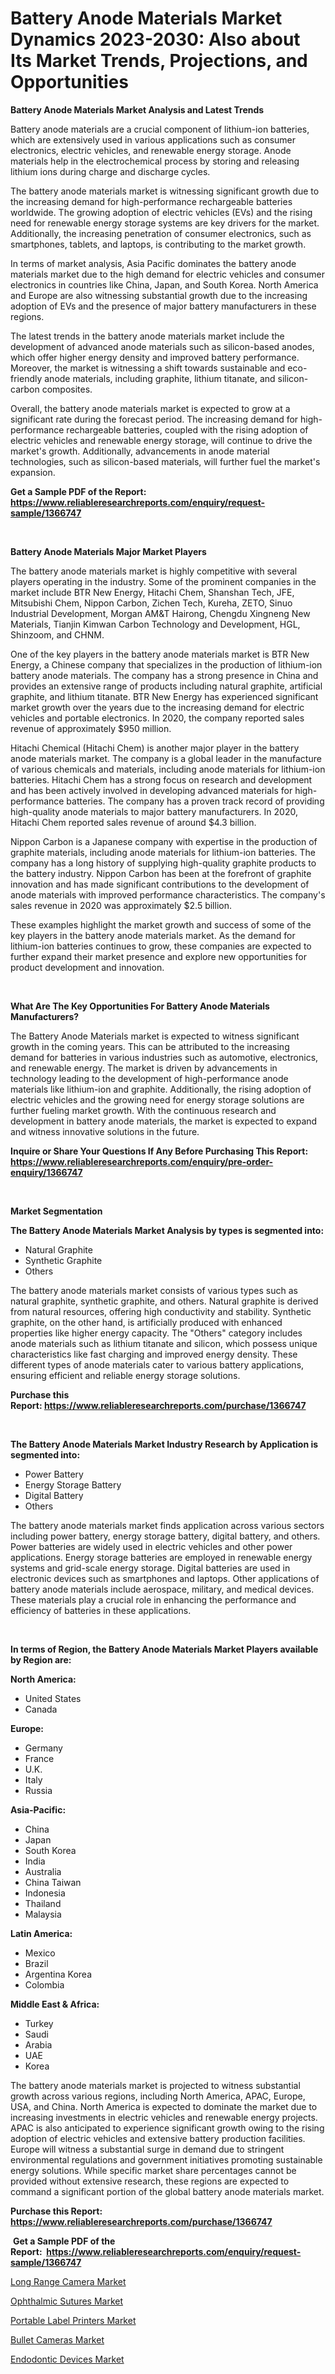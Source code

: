 <p><h1>Battery Anode Materials Market Dynamics 2023-2030: Also about Its Market Trends, Projections, and Opportunities</h1></p><p><strong>Battery Anode Materials Market Analysis and Latest Trends</strong></p>
<p><p>Battery anode materials are a crucial component of lithium-ion batteries, which are extensively used in various applications such as consumer electronics, electric vehicles, and renewable energy storage. Anode materials help in the electrochemical process by storing and releasing lithium ions during charge and discharge cycles.</p><p>The battery anode materials market is witnessing significant growth due to the increasing demand for high-performance rechargeable batteries worldwide. The growing adoption of electric vehicles (EVs) and the rising need for renewable energy storage systems are key drivers for the market. Additionally, the increasing penetration of consumer electronics, such as smartphones, tablets, and laptops, is contributing to the market growth.</p><p>In terms of market analysis, Asia Pacific dominates the battery anode materials market due to the high demand for electric vehicles and consumer electronics in countries like China, Japan, and South Korea. North America and Europe are also witnessing substantial growth due to the increasing adoption of EVs and the presence of major battery manufacturers in these regions.</p><p>The latest trends in the battery anode materials market include the development of advanced anode materials such as silicon-based anodes, which offer higher energy density and improved battery performance. Moreover, the market is witnessing a shift towards sustainable and eco-friendly anode materials, including graphite, lithium titanate, and silicon-carbon composites.</p><p>Overall, the battery anode materials market is expected to grow at a significant rate during the forecast period. The increasing demand for high-performance rechargeable batteries, coupled with the rising adoption of electric vehicles and renewable energy storage, will continue to drive the market's growth. Additionally, advancements in anode material technologies, such as silicon-based materials, will further fuel the market's expansion.</p></p>
<p><strong>Get a Sample PDF of the Report:&nbsp; <a href="https://www.reliableresearchreports.com/enquiry/request-sample/1366747">https://www.reliableresearchreports.com/enquiry/request-sample/1366747</a></strong></p>
<p>&nbsp;</p>
<p><strong>Battery Anode Materials Major Market Players</strong></p>
<p><p>The battery anode materials market is highly competitive with several players operating in the industry. Some of the prominent companies in the market include BTR New Energy, Hitachi Chem, Shanshan Tech, JFE, Mitsubishi Chem, Nippon Carbon, Zichen Tech, Kureha, ZETO, Sinuo Industrial Development, Morgan AM&T Hairong, Chengdu Xingneng New Materials, Tianjin Kimwan Carbon Technology and Development, HGL, Shinzoom, and CHNM.</p><p>One of the key players in the battery anode materials market is BTR New Energy, a Chinese company that specializes in the production of lithium-ion battery anode materials. The company has a strong presence in China and provides an extensive range of products including natural graphite, artificial graphite, and lithium titanate. BTR New Energy has experienced significant market growth over the years due to the increasing demand for electric vehicles and portable electronics. In 2020, the company reported sales revenue of approximately $950 million.</p><p>Hitachi Chemical (Hitachi Chem) is another major player in the battery anode materials market. The company is a global leader in the manufacture of various chemicals and materials, including anode materials for lithium-ion batteries. Hitachi Chem has a strong focus on research and development and has been actively involved in developing advanced materials for high-performance batteries. The company has a proven track record of providing high-quality anode materials to major battery manufacturers. In 2020, Hitachi Chem reported sales revenue of around $4.3 billion.</p><p>Nippon Carbon is a Japanese company with expertise in the production of graphite materials, including anode materials for lithium-ion batteries. The company has a long history of supplying high-quality graphite products to the battery industry. Nippon Carbon has been at the forefront of graphite innovation and has made significant contributions to the development of anode materials with improved performance characteristics. The company's sales revenue in 2020 was approximately $2.5 billion.</p><p>These examples highlight the market growth and success of some of the key players in the battery anode materials market. As the demand for lithium-ion batteries continues to grow, these companies are expected to further expand their market presence and explore new opportunities for product development and innovation.</p></p>
<p>&nbsp;</p>
<p><strong>What Are The Key Opportunities For Battery Anode Materials Manufacturers?</strong></p>
<p><p>The Battery Anode Materials market is expected to witness significant growth in the coming years. This can be attributed to the increasing demand for batteries in various industries such as automotive, electronics, and renewable energy. The market is driven by advancements in technology leading to the development of high-performance anode materials like lithium-ion and graphite. Additionally, the rising adoption of electric vehicles and the growing need for energy storage solutions are further fueling market growth. With the continuous research and development in battery anode materials, the market is expected to expand and witness innovative solutions in the future.</p></p>
<p><strong>Inquire or Share Your Questions If Any Before Purchasing This Report: <a href="https://www.reliableresearchreports.com/enquiry/pre-order-enquiry/1366747">https://www.reliableresearchreports.com/enquiry/pre-order-enquiry/1366747</a></strong></p>
<p>&nbsp;</p>
<p><strong>Market Segmentation</strong></p>
<p><strong>The Battery Anode Materials Market Analysis by types is segmented into:</strong></p>
<p><ul><li>Natural Graphite</li><li>Synthetic Graphite</li><li>Others</li></ul></p>
<p><p>The battery anode materials market consists of various types such as natural graphite, synthetic graphite, and others. Natural graphite is derived from natural resources, offering high conductivity and stability. Synthetic graphite, on the other hand, is artificially produced with enhanced properties like higher energy capacity. The "Others" category includes anode materials such as lithium titanate and silicon, which possess unique characteristics like fast charging and improved energy density. These different types of anode materials cater to various battery applications, ensuring efficient and reliable energy storage solutions.</p></p>
<p><strong>Purchase this Report:&nbsp;<a href="https://www.reliableresearchreports.com/purchase/1366747">https://www.reliableresearchreports.com/purchase/1366747</a></strong></p>
<p>&nbsp;</p>
<p><strong>The Battery Anode Materials Market Industry Research by Application is segmented into:</strong></p>
<p><ul><li>Power Battery</li><li>Energy Storage Battery</li><li>Digital Battery</li><li>Others</li></ul></p>
<p><p>The battery anode materials market finds application across various sectors including power battery, energy storage battery, digital battery, and others. Power batteries are widely used in electric vehicles and other power applications. Energy storage batteries are employed in renewable energy systems and grid-scale energy storage. Digital batteries are used in electronic devices such as smartphones and laptops. Other applications of battery anode materials include aerospace, military, and medical devices. These materials play a crucial role in enhancing the performance and efficiency of batteries in these applications.</p></p>
<p>&nbsp;</p>
<p><strong>In terms of Region, the Battery Anode Materials Market Players available by Region are:</strong></p>
<p>
    <p> <strong> North America: </strong>
        <ul>
            <li>United States</li>
            <li>Canada</li>
        </ul>
        </p> 
    <p> <strong> Europe: </strong>
        <ul>
            <li>Germany</li>
            <li>France</li>
            <li>U.K.</li>
            <li>Italy</li>
            <li>Russia</li>
        </ul>
        </p> 
    <p> <strong> Asia-Pacific: </strong>
        <ul>
            <li>China</li>
            <li>Japan</li>
            <li>South Korea</li>
            <li>India</li>
            <li>Australia</li>
            <li>China Taiwan</li>
            <li>Indonesia</li>
            <li>Thailand</li>
            <li>Malaysia</li>
        </ul>
        </p> 
    <p> <strong> Latin America: </strong>
        <ul>
            <li>Mexico</li>
            <li>Brazil</li>
            <li>Argentina Korea</li>
            <li>Colombia</li>
        </ul>
        </p> 
    <p> <strong> Middle East & Africa: </strong>
        <ul>
            <li>Turkey</li>
            <li>Saudi</li>
            <li>Arabia</li>
            <li>UAE</li>
            <li>Korea</li>
        </ul>
    </p>
    </p>
<p><p>The battery anode materials market is projected to witness substantial growth across various regions, including North America, APAC, Europe, USA, and China. North America is expected to dominate the market due to increasing investments in electric vehicles and renewable energy projects. APAC is also anticipated to experience significant growth owing to the rising adoption of electric vehicles and extensive battery production facilities. Europe will witness a substantial surge in demand due to stringent environmental regulations and government initiatives promoting sustainable energy solutions. While specific market share percentages cannot be provided without extensive research, these regions are expected to command a significant portion of the global battery anode materials market.</p></p>
<p><strong>Purchase this Report: <a href="https://www.reliableresearchreports.com/purchase/1366747">https://www.reliableresearchreports.com/purchase/1366747</a></strong></p>
<p>&nbsp;<strong>Get a Sample PDF of the Report:&nbsp;&nbsp;<a href="https://www.reliableresearchreports.com/enquiry/request-sample/1366747">https://www.reliableresearchreports.com/enquiry/request-sample/1366747</a></strong></p>
<p><strong></strong></p>
<p><p><a href="https://www.linkedin.com/pulse/long-range-camera-market-share-amp-new-trends-analysis-report-k81me/">Long Range Camera Market</a></p><p><a href="https://medium.com/@walkersipes1943/ophthalmic-sutures-market-size-cagr-trends-2024-2030-8cb70654c7c0">Ophthalmic Sutures Market</a></p><p><a href="https://www.linkedin.com/pulse/portable-label-printers-market-size-share-global-analysis-report-casse/">Portable Label Printers Market</a></p><p><a href="https://www.linkedin.com/pulse/bullet-cameras-market-insights-players-forecast-till-2030-creatorun-6y7ae/">Bullet Cameras Market</a></p><p><a href="https://medium.com/@juliusadams1991/endodontic-devices-market-size-cagr-trends-2024-2030-e101a3ca2fe5">Endodontic Devices Market</a></p></p>